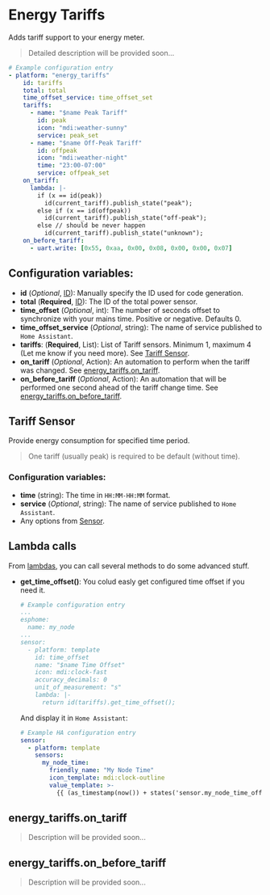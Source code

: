 # Energy Tariffs

Adds tariff support to your energy meter.

> Detailed description will be provided soon...

```yaml
# Example configuration entry
- platform: "energy_tariffs"
    id: tariffs
    total: total
    time_offset_service: time_offset_set
    tariffs:
      - name: "$name Peak Tariff"
        id: peak
        icon: "mdi:weather-sunny"
        service: peak_set
      - name: "$name Off-Peak Tariff"
        id: offpeak
        icon: "mdi:weather-night"
        time: "23:00-07:00"
        service: offpeak_set
    on_tariff:
      lambda: |-
        if (x == id(peak))
          id(current_tariff).publish_state("peak");
        else if (x == id(offpeak))
          id(current_tariff).publish_state("off-peak");
        else // should be never happen
          id(current_tariff).publish_state("unknown");
    on_before_tariff:
      - uart.write: [0x55, 0xaa, 0x00, 0x08, 0x00, 0x00, 0x07]
```

## Configuration variables:
* **id** (*Optional*, [ID](https://esphome.io/guides/configuration-types.html#config-id)): Manually specify the ID used for code generation.
* **total** (**Required**, [ID](https://esphome.io/guides/configuration-types.html#config-id)): The ID of the total power sensor.
* **time_offset** (*Optional*, int): The number of seconds offset to synchronize with your mains time. Positive or negative. Defaults 0.
* **time_offset_service** (*Optional*, string): The name of service published to `Home Assistant`.
* **tariffs**: (**Required**, List): List of Tariff sensors. Minimum 1, maximum 4 (Let me know if you need more). See [Tariff Sensor](#Tariff_Sensor).
* **on_tariff** (*Optional*, Action): An automation to perform when the tariff was changed. See [energy_tariffs.on_tariff](#energy_tariffs.on_tariff).
* **on_before_tariff** (*Optional*, Action): An automation that will be performed one second ahead of the tariff change time. See [energy_tariffs.on_before_tariff](#energy_tariffs.on_before_tariff).

## Tariff Sensor
Provide energy consumption for specified time period.
> One tariff (usually peak) is required to be default (without time).

### Configuration variables:
* **time** (string): The time in `HH:MM-HH:MM` format.
* **service** (*Optional*, string): The name of service published to `Home Assistant`.
* Any options from [Sensor](https://esphome.io/components/sensor/index.html#config-sensor).

## Lambda calls
From [lambdas](https://esphome.io/guides/automations.html#config-lambda), you can call several methods to do some advanced stuff.

* **get_time_offset()**: You colud easly get configured time offset if you need it.
  ```yaml
  # Example configuration entry
  ...
  esphome:
    name: my_node
  ...
  sensor:
    - platform: template
      id: time_offset
      name: "$name Time Offset"
      icon: mdi:clock-fast
      accuracy_decimals: 0
      unit_of_measurement: "s"
      lambda: |-
        return id(tariffs).get_time_offset();
  ```
  And display it in `Home Assistant`:
  ```yaml
  # Example HA configuration entry
  sensor:
    - platform: template
      sensors:
        my_node_time:
          friendly_name: "My Node Time"
          icon_template: mdi:clock-outline
          value_template: >-
            {{ (as_timestamp(now()) + states('sensor.my_node_time_offset')|int) | timestamp_custom("%H:%M:%S") }}
  ```

## energy_tariffs.on_tariff
> Description will be provided soon...

## energy_tariffs.on_before_tariff
> Description will be provided soon...
